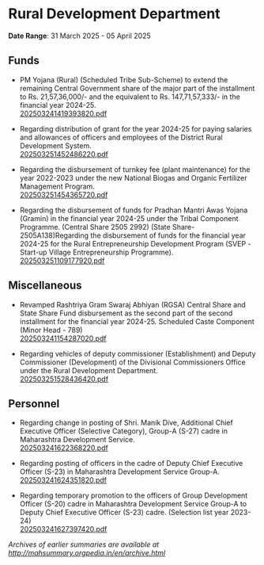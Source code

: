# Rural Development Department

**Date Range**: 31 March 2025 - 05 April 2025


## Funds
- PM Yojana (Rural) (Scheduled Tribe Sub-Scheme) to extend the remaining Central Government share of the major part of the installment to Rs. 21,57,36,000/- and the equivalent to Rs. 147,71,57,333/- in the financial year 2024-25.\
  [202503241419393820.pdf](https://gr.maharashtra.gov.in/Site/Upload/Government%20Resolutions/English/202503241419393820.pdf)

- Regarding distribution of grant for the year 2024-25 for paying salaries and allowances of officers and employees of the District Rural Development System.\
  [202503251452486220.pdf](https://gr.maharashtra.gov.in/Site/Upload/Government%20Resolutions/English/202503251452486220.pdf)

- Regarding the disbursement of turnkey fee (plant maintenance) for the year 2022-2023 under the new National Biogas and Organic Fertilizer Management Program.\
  [202503251454365720.pdf](https://gr.maharashtra.gov.in/Site/Upload/Government%20Resolutions/English/202503251454365720.pdf)

- Regarding the disbursement of funds for Pradhan Mantri Awas Yojana (Gramin) in the financial year 2024-25 under the Tribal Component Programme. (Central Share 2505 2992) (State Share-2505A138)Regarding the disbursement of funds for the financial year 2024-25 for the Rural Entrepreneurship Development Program (SVEP -Start-up Village Entrepreneurship Programme).\
  [202503251109177920.pdf](https://gr.maharashtra.gov.in/Site/Upload/Government%20Resolutions/English/202503251109177920.pdf)

## Miscellaneous
- Revamped Rashtriya Gram Swaraj Abhiyan (RGSA) Central Share and State Share Fund disbursement as the second part of the second installment for the financial year 2024-25.  Scheduled Caste Component (Minor Head - 789)\
  [202503241154287020.pdf](https://gr.maharashtra.gov.in/Site/Upload/Government%20Resolutions/English/202503241154287020.pdf)

- Regarding vehicles of deputy commissioner (Establishment)   and Deputy Commissioner (Development) of the Divisional Commissioners Office under the Rural Development Department.\
  [202503251528436420.pdf](https://gr.maharashtra.gov.in/Site/Upload/Government%20Resolutions/English/202503251528436420.pdf)

## Personnel
- Regarding change in posting of Shri. Manik Dive, Additional Chief Executive Officer (Selective Category), Group-A (S-27) cadre in Maharashtra Development Service.\
  [202503241622368220.pdf](https://gr.maharashtra.gov.in/Site/Upload/Government%20Resolutions/English/202503241622368220.pdf)

- Regarding posting of officers in the cadre of Deputy Chief Executive Officer (S-23) in Maharashtra Development Service Group-A.\
  [202503241624351820.pdf](https://gr.maharashtra.gov.in/Site/Upload/Government%20Resolutions/English/202503241624351820.pdf)

- Regarding temporary promotion to the officers of Group Development Officer (S-20) cadre in Maharashtra Development Service Group-A to Deputy Chief Executive Officer (S-23) cadre. (Selection list year 2023-24)\
  [202503241627397420.pdf](https://gr.maharashtra.gov.in/Site/Upload/Government%20Resolutions/English/202503241627397420.pdf)


*Archives of earlier summaries are available at http://mahsummary.orgpedia.in/en/archive.html*